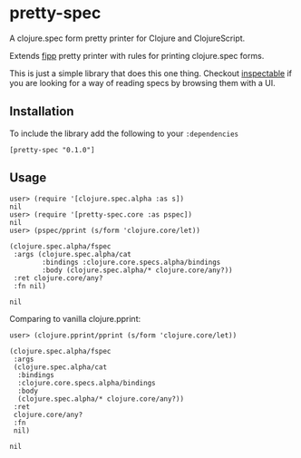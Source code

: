 # pretty-spec

A clojure.spec form pretty printer for Clojure and ClojureScript.

Extends [fipp](https://github.com/brandonbloom/fipp) pretty printer with rules for printing
clojure.spec forms.

This is just a simple library that does this one thing. Checkout [inspectable](https://github.com/jpmonettas/inspectable) 
if you are looking for a way of reading specs by browsing them with a UI.

Installation
------------
To include the library add the following to your `:dependencies`

    [pretty-spec "0.1.0"]
    
Usage
-----

```
user> (require '[clojure.spec.alpha :as s])
nil
user> (require '[pretty-spec.core :as pspec])
nil
user> (pspec/pprint (s/form 'clojure.core/let))

(clojure.spec.alpha/fspec
 :args (clojure.spec.alpha/cat
        :bindings :clojure.core.specs.alpha/bindings
        :body (clojure.spec.alpha/* clojure.core/any?))
 :ret clojure.core/any?
 :fn nil)
 
nil
```

Comparing to vanilla clojure.pprint:

```
user> (clojure.pprint/pprint (s/form 'clojure.core/let))

(clojure.spec.alpha/fspec
 :args
 (clojure.spec.alpha/cat
  :bindings
  :clojure.core.specs.alpha/bindings
  :body
  (clojure.spec.alpha/* clojure.core/any?))
 :ret
 clojure.core/any?
 :fn
 nil)
 
nil
```
